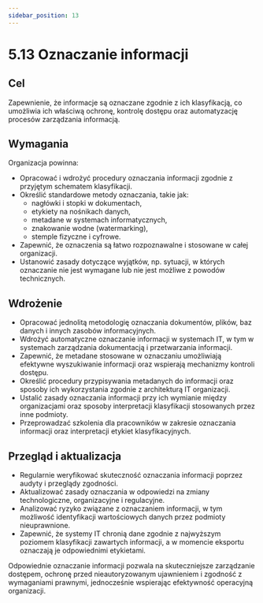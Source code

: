 ```yaml
---
sidebar_position: 13
---
```


# 5.13 Oznaczanie informacji

## Cel
Zapewnienie, że informacje są oznaczane zgodnie z ich klasyfikacją, co umożliwia ich właściwą ochronę, kontrolę dostępu oraz automatyzację procesów zarządzania informacją.

## Wymagania
Organizacja powinna:
- Opracować i wdrożyć procedury oznaczania informacji zgodnie z przyjętym schematem klasyfikacji.
- Określić standardowe metody oznaczania, takie jak:
  - nagłówki i stopki w dokumentach,
  - etykiety na nośnikach danych,
  - metadane w systemach informatycznych,
  - znakowanie wodne (watermarking),
  - stemple fizyczne i cyfrowe.
- Zapewnić, że oznaczenia są łatwo rozpoznawalne i stosowane w całej organizacji.
- Ustanowić zasady dotyczące wyjątków, np. sytuacji, w których oznaczanie nie jest wymagane lub nie jest możliwe z powodów technicznych.

## Wdrożenie
- Opracować jednolitą metodologię oznaczania dokumentów, plików, baz danych i innych zasobów informacyjnych.
- Wdrożyć automatyczne oznaczanie informacji w systemach IT, w tym w systemach zarządzania dokumentacją i przetwarzania informacji.
- Zapewnić, że metadane stosowane w oznaczaniu umożliwiają efektywne wyszukiwanie informacji oraz wspierają mechanizmy kontroli dostępu.
- Określić procedury przypisywania metadanych do informacji oraz sposoby ich wykorzystania zgodnie z architekturą IT organizacji.
- Ustalić zasady oznaczania informacji przy ich wymianie między organizacjami oraz sposoby interpretacji klasyfikacji stosowanych przez inne podmioty.
- Przeprowadzać szkolenia dla pracowników w zakresie oznaczania informacji oraz interpretacji etykiet klasyfikacyjnych.

## Przegląd i aktualizacja
- Regularnie weryfikować skuteczność oznaczania informacji poprzez audyty i przeglądy zgodności.
- Aktualizować zasady oznaczania w odpowiedzi na zmiany technologiczne, organizacyjne i regulacyjne.
- Analizować ryzyko związane z oznaczaniem informacji, w tym możliwość identyfikacji wartościowych danych przez podmioty nieuprawnione.
- Zapewnić, że systemy IT chronią dane zgodnie z najwyższym poziomem klasyfikacji zawartych informacji, a w momencie eksportu oznaczają je odpowiednimi etykietami.

Odpowiednie oznaczanie informacji pozwala na skuteczniejsze zarządzanie dostępem, ochronę przed nieautoryzowanym ujawnieniem i zgodność z wymaganiami prawnymi, jednocześnie wspierając efektywność operacyjną organizacji.